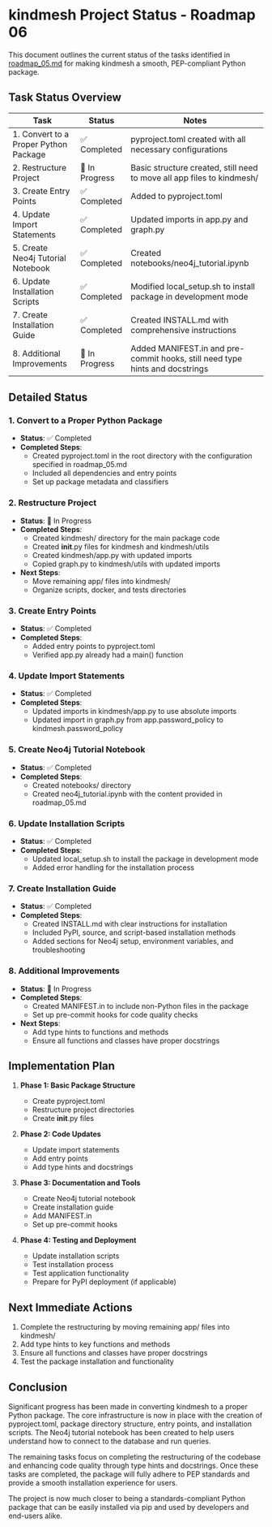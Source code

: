 # kindmesh Project Status - Roadmap 06

This document outlines the current status of the tasks identified in [roadmap_05.md](roadmap_05.md) for making kindmesh a smooth, PEP-compliant Python package.

## Task Status Overview

| Task | Status | Notes |
|------|--------|-------|
| 1. Convert to a Proper Python Package | ✅ Completed | pyproject.toml created with all necessary configurations |
| 2. Restructure Project | 🔄 In Progress | Basic structure created, still need to move all app files to kindmesh/ |
| 3. Create Entry Points | ✅ Completed | Added to pyproject.toml |
| 4. Update Import Statements | ✅ Completed | Updated imports in app.py and graph.py |
| 5. Create Neo4j Tutorial Notebook | ✅ Completed | Created notebooks/neo4j_tutorial.ipynb |
| 6. Update Installation Scripts | ✅ Completed | Modified local_setup.sh to install package in development mode |
| 7. Create Installation Guide | ✅ Completed | Created INSTALL.md with comprehensive instructions |
| 8. Additional Improvements | 🔄 In Progress | Added MANIFEST.in and pre-commit hooks, still need type hints and docstrings |

## Detailed Status

### 1. Convert to a Proper Python Package
- **Status**: ✅ Completed
- **Completed Steps**: 
  - Created pyproject.toml in the root directory with the configuration specified in roadmap_05.md
  - Included all dependencies and entry points
  - Set up package metadata and classifiers

### 2. Restructure Project
- **Status**: 🔄 In Progress
- **Completed Steps**:
  - Created kindmesh/ directory for the main package code
  - Created __init__.py files for kindmesh and kindmesh/utils
  - Created kindmesh/app.py with updated imports
  - Copied graph.py to kindmesh/utils with updated imports
- **Next Steps**:
  - Move remaining app/ files into kindmesh/
  - Organize scripts, docker, and tests directories

### 3. Create Entry Points
- **Status**: ✅ Completed
- **Completed Steps**:
  - Added entry points to pyproject.toml
  - Verified app.py already had a main() function

### 4. Update Import Statements
- **Status**: ✅ Completed
- **Completed Steps**:
  - Updated imports in kindmesh/app.py to use absolute imports
  - Updated import in graph.py from app.password_policy to kindmesh.password_policy

### 5. Create Neo4j Tutorial Notebook
- **Status**: ✅ Completed
- **Completed Steps**:
  - Created notebooks/ directory
  - Created neo4j_tutorial.ipynb with the content provided in roadmap_05.md

### 6. Update Installation Scripts
- **Status**: ✅ Completed
- **Completed Steps**:
  - Updated local_setup.sh to install the package in development mode
  - Added error handling for the installation process

### 7. Create Installation Guide
- **Status**: ✅ Completed
- **Completed Steps**:
  - Created INSTALL.md with clear instructions for installation
  - Included PyPI, source, and script-based installation methods
  - Added sections for Neo4j setup, environment variables, and troubleshooting

### 8. Additional Improvements
- **Status**: 🔄 In Progress
- **Completed Steps**:
  - Created MANIFEST.in to include non-Python files in the package
  - Set up pre-commit hooks for code quality checks
- **Next Steps**:
  - Add type hints to functions and methods
  - Ensure all functions and classes have proper docstrings

## Implementation Plan

1. **Phase 1: Basic Package Structure**
   - Create pyproject.toml
   - Restructure project directories
   - Create __init__.py files

2. **Phase 2: Code Updates**
   - Update import statements
   - Add entry points
   - Add type hints and docstrings

3. **Phase 3: Documentation and Tools**
   - Create Neo4j tutorial notebook
   - Create installation guide
   - Add MANIFEST.in
   - Set up pre-commit hooks

4. **Phase 4: Testing and Deployment**
   - Update installation scripts
   - Test installation process
   - Test application functionality
   - Prepare for PyPI deployment (if applicable)

## Next Immediate Actions

1. Complete the restructuring by moving remaining app/ files into kindmesh/
2. Add type hints to key functions and methods
3. Ensure all functions and classes have proper docstrings
4. Test the package installation and functionality

## Conclusion

Significant progress has been made in converting kindmesh to a proper Python package. The core infrastructure is now in place with the creation of pyproject.toml, package directory structure, entry points, and installation scripts. The Neo4j tutorial notebook has been created to help users understand how to connect to the database and run queries.

The remaining tasks focus on completing the restructuring of the codebase and enhancing code quality through type hints and docstrings. Once these tasks are completed, the package will fully adhere to PEP standards and provide a smooth installation experience for users.

The project is now much closer to being a standards-compliant Python package that can be easily installed via pip and used by developers and end-users alike.
